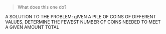 > What does this one do?

A SOLUTION TO THE PROBLEM: gIVEN A PILE OF COINS OF DIFFERENT VALUES, DETERMINE THE FEWEST NUMBER OF COINS NEEDED TO MEET A GIVEN AMOUNT TOTAL
